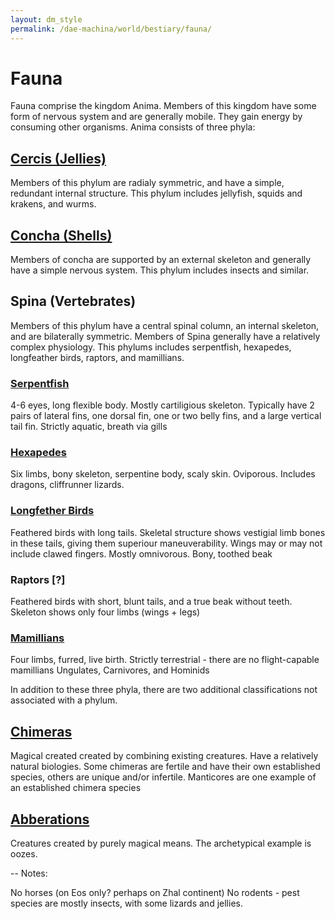 ```yaml
---
layout: dm_style
permalink: /dae-machina/world/bestiary/fauna/
---
```


# Fauna

Fauna comprise the kingdom Anima. Members of this kingdom have some form of nervous system and are generally mobile. They gain energy by consuming other organisms.
Anima consists of three phyla:

## [Cercis (Jellies)](./cercis)
Members of this phylum are radialy symmetric, and have a simple, redundant internal structure.
This phylum includes jellyfish, squids and krakens, and wurms.

## [Concha (Shells)](./concha)
Members of concha are supported by an external skeleton and generally have a simple nervous system.
This phylum includes insects and similar.

## Spina (Vertebrates)
Members of this phylum have a central spinal column, an internal skeleton, and are bilaterally symmetric. Members of Spina generally have a relatively complex physiology.
This phylums includes serpentfish, hexapedes, longfeather birds, raptors, and mamillians.

### [Serpentfish](./serpentfish)
4-6 eyes, long flexible body. Mostly cartiligious skeleton.
Typically have 2 pairs of lateral fins, one dorsal fin, one or two belly fins, and a large vertical tail fin.
Strictly aquatic, breath via gills

### [Hexapedes](./hexapede_lizards)

Six limbs, bony skeleton, serpentine body, scaly skin. Oviporous.
Includes dragons, cliffrunner lizards.


### [Longfether Birds](./longfeather_birds)

Feathered birds with long tails.
Skeletal structure shows vestigial limb bones in these tails, giving them superiour maneuverability.
Wings may or may not include clawed fingers.
Mostly omnivorous. Bony, toothed beak


### Raptors [?]

Feathered birds with short, blunt tails, and a true beak without teeth.
Skeleton shows only four limbs (wings + legs)


### [Mamillians](./mamillians)

Four limbs, furred, live birth.
Strictly terrestrial - there are no flight-capable mamillians
Ungulates, Carnivores, and Hominids

In addition to these three phyla, there are two additional classifications not associated with a phylum.

## [Chimeras](./chimera)

Magical created created by combining existing creatures. 
Have a relatively natural biologies. Some chimeras are fertile and have their own established species, others are unique and/or infertile. Manticores are one example of an established chimera species

## [Abberations](./abberations)

Creatures created by purely magical means. The archetypical example is oozes.

--
Notes:

No horses (on Eos only? perhaps on Zhal continent)
No rodents - pest species are mostly insects, with some lizards and jellies.